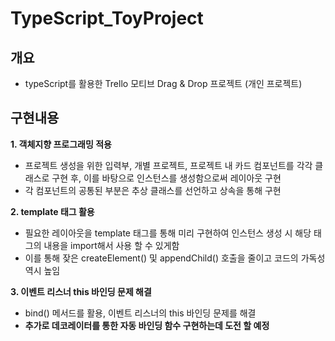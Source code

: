 # TypeScript_ToyProject


## 개요 

 - typeScript를 활용한 Trello 모티브 Drag & Drop 프로젝트 (개인 프로젝트)
 
## 구현내용

**1. 객체지향 프로그래밍 적용**
  - 프로젝트 생성을 위한 입력부, 개별 프로젝트, 프로젝트 내 카드 컴포넌트를 각각 클래스로 구현 후,
  이를 바탕으로 인스턴스를 생성함으로써 레이아웃 구현
  - 각 컴포넌트의 공통된 부분은 추상 클래스를 선언하고 상속을 통해 구현 

**2. template 태그 활용**
  - 필요한 레이아웃을 template 태그를 통해 미리 구현하여 인스턴스 생성 시 해당 태그의 내용을 import해서 사용 할 수 있게함
  - 이를 통해 잦은 createElement() 및 appendChild() 호출을 줄이고 코드의 가독성 역시 높임

**3. 이벤트 리스너 this 바인딩 문제 해결**
  - bind() 메서드를 활용, 이벤트 리스너의 this 바인딩 문제를 해결
  - **추가로 데코레이터를 통한 자동 바인딩 함수 구현하는데 도전 할 예정**

